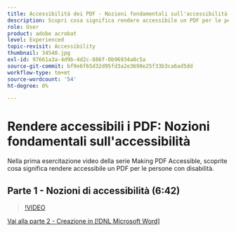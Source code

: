 ```yaml
---
title: Accessibilità dei PDF - Nozioni fondamentali sull'accessibilità
description: Scopri cosa significa rendere accessibile un PDF per le persone con disabilità
role: User
product: adobe acrobat
level: Experienced
topic-revisit: Accessibility
thumbnail: 34540.jpg
exl-id: 97661a3a-4d9b-4d2c-886f-0b96934a8c5a
source-git-commit: bf9e6f65d32d95fd3a2e3690e25f33b3ca6ad5dd
workflow-type: tm+mt
source-wordcount: '54'
ht-degree: 0%

---
```


# Rendere accessibili i PDF: Nozioni fondamentali sull&#39;accessibilità

Nella prima esercitazione video della serie Making PDF Accessible, scoprite cosa significa rendere accessibile un PDF per le persone con disabilità.

## Parte 1 - Nozioni di accessibilità (6:42)

>[!VIDEO](https://video.tv.adobe.com/v/34540?hidetitle=true)

[Vai alla parte 2 - Creazione in [!DNL Microsoft Word]](authoring-in-word.md)